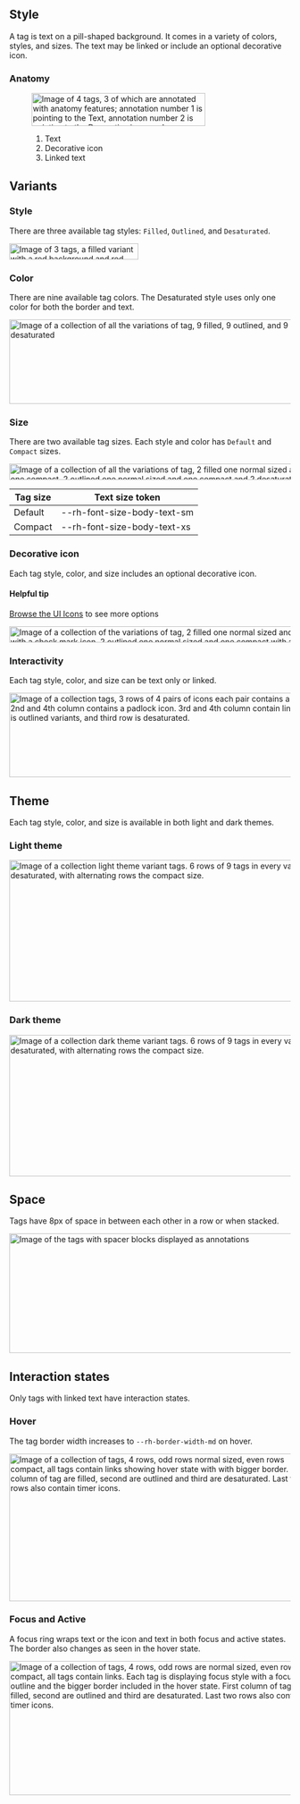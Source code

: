 ## Style

A tag is text on a pill-shaped background. It comes in a variety of colors, 
styles, and sizes. The text may be linked or include an optional decorative 
icon.

### Anatomy

<figure>
  <uxdot-example width-adjustment="311px">
    <img src="../tag-style-anatomy.svg"
        alt="Image of 4 tags, 3 of which are annotated with anatomy features; annotation number 1 is pointing to the Text, annotation number 2 is pointing to the Decorative icon, and annotation number 3 is pointing to the Linked text of a Linked Tag"
        width="311"
        height="59">
  </uxdot-example>
  <figcaption>
    <ol>
      <li>Text</li>
      <li>Decorative icon</li>
      <li>Linked text</li>
    </ol>
  </figcaption>
</figure>

## Variants

### Style

There are three available tag styles: `Filled`, `Outlined`, and `Desaturated`.

<uxdot-example width-adjustment="231px">
  <img src="../tag-style-variants-style.svg"
        alt="Image of 3 tags, a filled variant with a red background and red border, an outlined variant with a white background and red border, and a desaturated variant with a white background and dark grey border"
        width="231"
        height="29">
</uxdot-example>

### Color

There are nine available tag colors. The Desaturated style uses only one color 
for both the border and text.

<uxdot-example width-adjustment="558px">
  <img src="../tag-style-variants-color.svg"
        alt="Image of a collection of all the variations of tag, 9 filled, 9 outlined, and 9 desaturated"
        width="558"
        height="151">
</uxdot-example>

### Size

There are two available tag sizes. Each style and color has `Default` and 
`Compact` sizes.

<uxdot-example width-adjustment="539px">
  <img src="../tag-style-variants-size.svg"
        alt="Image of a collection of all the variations of tag, 2 filled one normal sized and one compact, 2 outlined one normal sized and one compact and 2 desaturated one normal sized and one compact"
        width="539"
        height="29">
</uxdot-example>

<rh-table>

| Tag size | Text size token             |
| -------- | --------------------------- |
| Default  | --rh-font-size-body-text-sm |
| Compact  | --rh-font-size-body-text-xs |

</rh-table>

### Decorative icon

Each tag style, color, and size includes an optional decorative icon.

<rh-alert state="info">
  <h4 slot="header">Helpful tip</h4>
  <p><a href="/icons/">Browse the UI Icons</a> to see more options</p>
</rh-alert>

<uxdot-example width-adjustment="614px">
  <img src="../tag-style-variants-decorative-icon.svg"
        alt="Image of a collection of the variations of tag, 2 filled one normal sized and one compact with a check mark icon, 2 outlined one normal sized and one compact with a check mark icon,  and 2 desaturated  one normal sized and one compact with a check mark icon"
        width="614"
        height="29">
</uxdot-example>

### Interactivity

Each tag style, color, and size can be text only or linked.

<uxdot-example width-adjustment="760px">
  <img src="../tag-style-variants-interactivity.svg"
        alt="Image of a collection tags, 3 rows of 4 pairs of icons each pair contains a tag that is normal size and compact.  2nd and 4th column contains a padlock icon.  3rd and 4th column contain links.  First row are all filled, second row is outlined variants, and third row is desaturated."
        width="760"
        height="151">
</uxdot-example>

## Theme

Each tag style, color, and size is available in both light and dark themes.

### Light theme

<uxdot-example width-adjustment="738px">
  <img src="../tag-style-theme-light.svg"
        alt="Image of a collection light theme variant tags. 6 rows of 9 tags in every variation, filled, outlined, desaturated, with alternating rows the compact size."
        width="738"
        height="253">
</uxdot-example>

### Dark theme

<uxdot-example width-adjustment="738px" color-palette="darkest">
  <img src="../tag-style-theme-dark.svg"
        alt="Image of a collection dark theme variant tags. 6 rows of 9 tags in every variation, filled, outlined, desaturated, with alternating rows the compact size."
        width="738"
        height="253">
</uxdot-example>


## Space

Tags have 8px of space in between each other in a row or when stacked.

<uxdot-example width-adjustment="663px">
  <img src="../tag-style-space.svg"
        alt="Image of the tags with spacer blocks displayed as annotations"
        width="663"
        height="214">
</uxdot-example>

<uxdot-spacer-tokens-table tokens="xs, md"></uxdot-spacer-tokens-table>

## Interaction states

Only tags with linked text have interaction states.

### Hover

The tag border width increases to `--rh-border-width-md` on hover.

<uxdot-example width-adjustment="555px">
  <img src="../tag-style-interaction-states-hover.svg"
        alt="Image of a collection of tags, 4 rows, odd rows normal sized, even rows compact, all tags contain links showing hover state with with bigger border.  First column of tag are filled, second are outlined and third are desaturated.  Last two rows also contain timer icons."
        width="555"
        height="264">
</uxdot-example>

### Focus and Active

A focus ring wraps text or the icon and text in both focus and active states. The border also changes as seen in the hover state.

<uxdot-example width-adjustment="555px">
  <img src="../tag-style-interaction-states-focus-active.svg"
        alt="Image of a collection of tags, 4 rows, odd rows are normal sized, even rows are compact, all tags contain links.  Each tag is displaying focus style with a focus outline and the bigger border included in the hover state.  First column of tags are filled, second are outlined and third are desaturated.  Last two rows also contain timer icons."
        width="555"
        height="240">
</uxdot-example>
